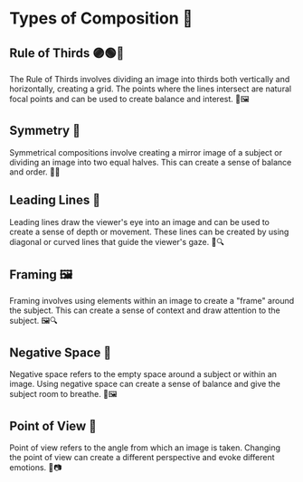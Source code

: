 # Types of Composition 🎨

## Rule of Thirds 🟣🟢🔵
The Rule of Thirds involves dividing an image into thirds both vertically and horizontally, creating a grid. The points where the lines intersect are natural focal points and can be used to create balance and interest. 📏🖼️

## Symmetry 🦋
Symmetrical compositions involve creating a mirror image of a subject or dividing an image into two equal halves. This can create a sense of balance and order. 🦋👥

## Leading Lines 🚶
Leading lines draw the viewer's eye into an image and can be used to create a sense of depth or movement. These lines can be created by using diagonal or curved lines that guide the viewer's gaze. 🚶🔍

## Framing 🖼️
Framing involves using elements within an image to create a "frame" around the subject. This can create a sense of context and draw attention to the subject. 🖼️🔍

## Negative Space 🌌
Negative space refers to the empty space around a subject or within an image. Using negative space can create a sense of balance and give the subject room to breathe. 🌌🖼️

## Point of View 🤔
Point of view refers to the angle from which an image is taken. Changing the point of view can create a different perspective and evoke different emotions. 🤔📷

